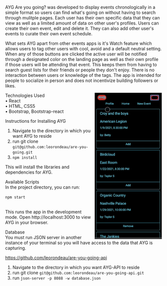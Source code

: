 AYG Are you going? was developed to display events chronologically in a simple format so users can find what's going on without having to search through mulitple pages. Each user has their own specific data that they can view as well as a limited amount of data on other user's profiles. Users can create their own event, edit and delete it. They can also add other user's events to curate their own event schedule.

What sets AYG apart from other events apps is it's Watch feature which allows users to tag other users with cool, avoid and a default neutral setting. When any of those buttons are clicked the active user will be notified through a designated color on the landing page as well as their own profile if those users will be attending that event. This keeps them from having to search guest lists for their friends or people they don't enjoy. There is no interaction between users or knowledge of the tags. The app is intended for people to socialize in person and does not incentivize building followers or likes. 

<img align="right" src= "https://github.com/leorondeau/are-you-going/blob/main/Screen%20Shot%202021-02-13%20at%209.57.05%20AM.png?raw=true">

Technologies Used
<br>• React
<br>• HTML, CSS5
<br>• Bootstrap, Bootstrap-react



Instructions for Installing AYG

1. Navigate to the directory in which you want AYG to reside
2. run git clone `git@github.com:leorondeau/are-you-going.git`
3. `npm install`

This will install the libraries and dependencies for AYG.

Available Scripts
<br>In the project directory, you can run:

`npm start`

<br>This runs the app in the development mode. Open http://localhost:3000 to view AYG in your browser.

Database
<br>You must run JSON server in another instance of your terminal so you will have access to the data that AYG is capturing. 

https://github.com/leorondeau/are-you-going-api

1. Navigate to the directory in which you want AYG-API to reside
2. run git clone `git@github.com:leorondeau/are-you-going-api.git`
3. run `json-server -p 8088 -w database.json`



